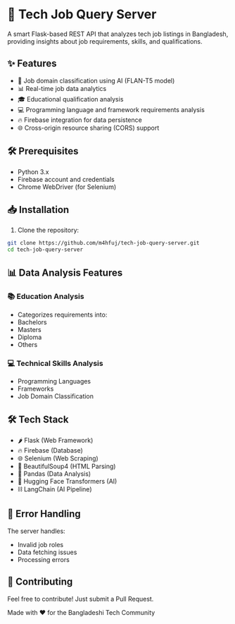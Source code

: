 # 🚀 Tech Job Query Server

A smart Flask-based REST API that analyzes tech job listings in Bangladesh, providing insights about job requirements, skills, and qualifications.

## ✨ Features

- 🤖 Job domain classification using AI (FLAN-T5 model)  
- 📊 Real-time job data analytics  
- 🎓 Educational qualification analysis  
- 💻 Programming language and framework requirements analysis  
- 🔥 Firebase integration for data persistence  
- 🌐 Cross-origin resource sharing (CORS) support  

## 🛠️ Prerequisites

- Python 3.x
- Firebase account and credentials
- Chrome WebDriver (for Selenium)

## 📥 Installation

1. Clone the repository:
```bash
git clone https://github.com/m4hfuj/tech-job-query-server.git
cd tech-job-query-server
```


## 📊 Data Analysis Features

### 📚 Education Analysis
- Categorizes requirements into:
- Bachelors
- Masters
- Diploma
- Others

### 💻 Technical Skills Analysis
- Programming Languages
- Frameworks
- Job Domain Classification


## 🛠️ Tech Stack
- 🌶️ Flask (Web Framework)
- 🔥 Firebase (Database)
- 🌐 Selenium (Web Scraping)
- 🍜 BeautifulSoup4 (HTML Parsing)
- 🐼 Pandas (Data Analysis)
- 🤗 Hugging Face Transformers (AI)
- ⛓️ LangChain (AI Pipeline)


## 🐛 Error Handling
The server handles:
- Invalid job roles
- Data fetching issues
- Processing errors

## 🤝 Contributing
Feel free to contribute! Just submit a Pull Request.

Made with ❤️ for the Bangladeshi Tech Community








